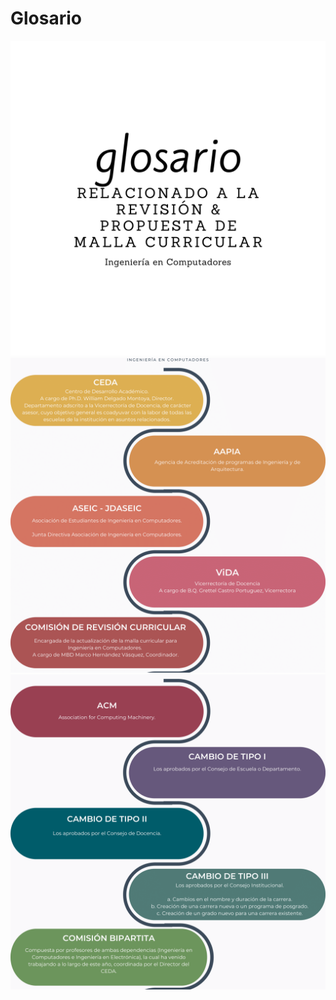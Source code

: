 # Glosario

![](https://raw.githubusercontent.com/aseic/assets/master/revision_curricular/docs/glosario/glosario_1.png)
![](https://raw.githubusercontent.com/aseic/assets/master/revision_curricular/docs/glosario/glosario_2.png)
![](https://raw.githubusercontent.com/aseic/assets/master/revision_curricular/docs/glosario/glosario_3.png)